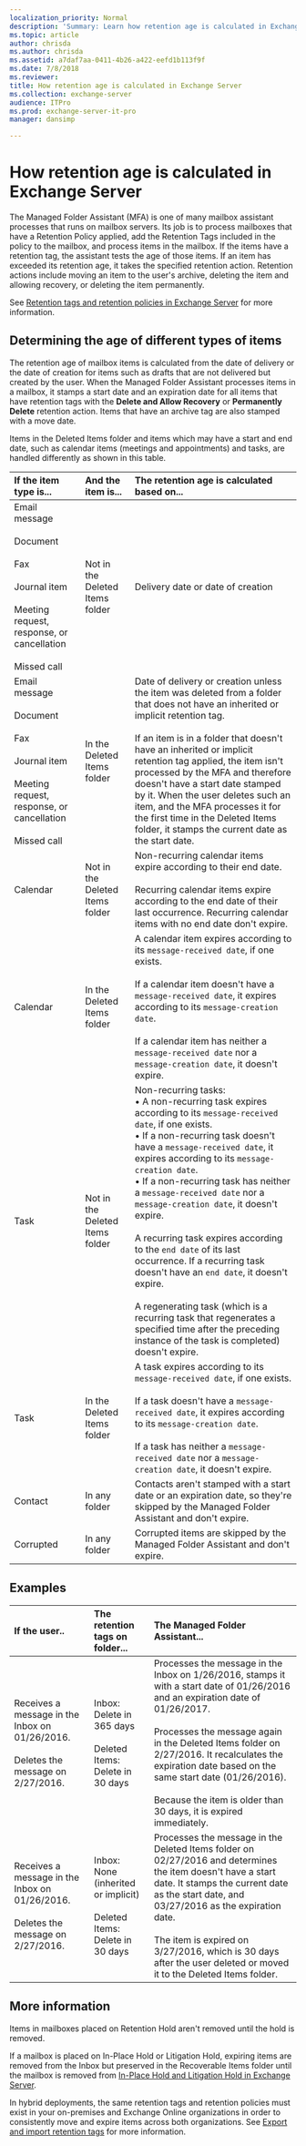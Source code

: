 ```yaml
---
localization_priority: Normal
description: 'Summary: Learn how retention age is calculated in Exchange Server 2016 and Exchange Server 2019.'
ms.topic: article
author: chrisda
ms.author: chrisda
ms.assetid: a7daf7aa-0411-4b26-a422-eefd1b113f9f
ms.date: 7/8/2018
ms.reviewer: 
title: How retention age is calculated in Exchange Server
ms.collection: exchange-server
audience: ITPro
ms.prod: exchange-server-it-pro
manager: dansimp

---
```


# How retention age is calculated in Exchange Server

The Managed Folder Assistant (MFA) is one of many mailbox assistant processes that runs on mailbox servers. Its job is to process mailboxes that have a Retention Policy applied, add the Retention Tags included in the policy to the mailbox, and process items in the mailbox. If the items have a retention tag, the assistant tests the age of those items. If an item has exceeded its retention age, it takes the specified retention action. Retention actions include moving an item to the user's archive, deleting the item and allowing recovery, or deleting the item permanently.

See [Retention tags and retention policies in Exchange Server](retention-tags-and-retention-policies.md) for more information.

## Determining the age of different types of items

The retention age of mailbox items is calculated from the date of delivery or the date of creation for items such as drafts that are not delivered but created by the user. When the Managed Folder Assistant processes items in a mailbox, it stamps a start date and an expiration date for all items that have retention tags with the **Delete and Allow Recovery** or **Permanently Delete** retention action. Items that have an archive tag are also stamped with a move date.

Items in the Deleted Items folder and items which may have a start and end date, such as calendar items (meetings and appointments) and tasks, are handled differently as shown in this table.

|**If the item type is...**|**And the item is...**|**The retention age is calculated based on...**|
|:-----|:-----|:-----|
|Email message <br/><br/> Document <br/><br/> Fax <br/><br/> Journal item <br/><br/> Meeting request, response, or cancellation <br/><br/> Missed call|Not in the Deleted Items folder|Delivery date or date of creation|
|Email message <br/><br/> Document <br/><br/> Fax <br/><br/> Journal item <br/><br/> Meeting request, response, or cancellation <br/><br/> Missed call|In the Deleted Items folder|Date of delivery or creation unless the item was deleted from a folder that does not have an inherited or implicit retention tag. <br/><br/> If an item is in a folder that doesn't have an inherited or implicit retention tag applied, the item isn't processed by the MFA and therefore doesn't have a start date stamped by it. When the user deletes such an item, and the MFA processes it for the first time in the Deleted Items folder, it stamps the current date as the start date.|
|Calendar|Not in the Deleted Items folder|Non-recurring calendar items expire according to their end date. <br/><br/> Recurring calendar items expire according to the end date of their last occurrence. Recurring calendar items with no end date don't expire.|
|Calendar|In the Deleted Items folder|A calendar item expires according to its `message-received date`, if one exists. <br/><br/> If a calendar item doesn't have a `message-received date`, it expires according to its `message-creation date`. <br/><br/> If a calendar item has neither a `message-received date` nor a `message-creation date`, it doesn't expire.|
|Task|Not in the Deleted Items folder|Non-recurring tasks: <br/>• A non-recurring task expires according to its `message-received date`, if one exists. <br/>• If a non-recurring task doesn't have a `message-received date`, it expires according to its `message-creation date`. <br/>• If a non-recurring task has neither a `message-received date` nor a `message-creation date`, it doesn't expire. <br/><br/> A recurring task expires according to the `end date` of its last occurrence. If a recurring task doesn't have an `end date`, it doesn't expire. <br/><br/> A regenerating task (which is a recurring task that regenerates a specified time after the preceding instance of the task is completed) doesn't expire.|
|Task|In the Deleted Items folder|A task expires according to its `message-received date`, if one exists. <br/><br/> If a task doesn't have a `message-received date`, it expires according to its `message-creation date`. <br/><br/> If a task has neither a `message-received date` nor a `message-creation date`, it doesn't expire.|
|Contact|In any folder|Contacts aren't stamped with a start date or an expiration date, so they're skipped by the Managed Folder Assistant and don't expire.|
|Corrupted|In any folder|Corrupted items are skipped by the Managed Folder Assistant and don't expire.|

## Examples

|**If the user..**|**The retention tags on folder...**|**The Managed Folder Assistant...**|
|:-----|:-----|:-----|
|Receives a message in the Inbox on 01/26/2016. <br/><br/> Deletes the message on 2/27/2016.|Inbox: Delete in 365 days <br/><br/> Deleted Items: Delete in 30 days|Processes the message in the Inbox on 1/26/2016, stamps it with a start date of 01/26/2016 and an expiration date of 01/26/2017. <br/><br/> Processes the message again in the Deleted Items folder on 2/27/2016. It recalculates the expiration date based on the same start date (01/26/2016). <br/><br/> Because the item is older than 30 days, it is expired immediately.|
|Receives a message in the Inbox on 01/26/2016. <br/><br/> Deletes the message on 2/27/2016.|Inbox: None (inherited or implicit) <br/><br/> Deleted Items: Delete in 30 days|Processes the message in the Deleted Items folder on 02/27/2016 and determines the item doesn't have a start date. It stamps the current date as the start date, and 03/27/2016 as the expiration date. <br/><br/> The item is expired on 3/27/2016, which is 30 days after the user deleted or moved it to the Deleted Items folder.|

## More information

Items in mailboxes placed on Retention Hold aren't removed until the hold is removed.

If a mailbox is placed on In-Place Hold or Litigation Hold, expiring items are removed from the Inbox but preserved in the Recoverable Items folder until the mailbox is removed from [In-Place Hold and Litigation Hold in Exchange Server](../../policy-and-compliance/holds/holds.md).

In hybrid deployments, the same retention tags and retention policies must exist in your on-premises and Exchange Online organizations in order to consistently move and expire items across both organizations. See [Export and import retention tags](http://technet.microsoft.com/library/18405ea2-7ccc-475e-bd84-8b040e17bf44.aspx) for more information.
